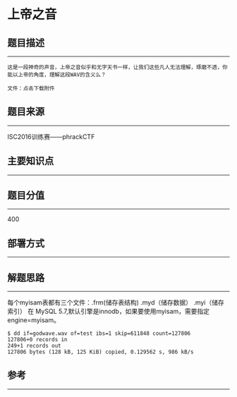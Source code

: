 # 上帝之音

## 题目描述
---
```
这是一段神奇的声音，上帝之音似乎和无字天书一样，让我们这些凡人无法理解，琢磨不透，你能以上帝的角度，理解这段WAV的含义么？

文件：点击下载附件
```

## 题目来源
---
ISC2016训练赛——phrackCTF

## 主要知识点
---


## 题目分值
---
400

## 部署方式
---


## 解题思路
---

每个myisam表都有三个文件：.frm(储存表结构) .myd（储存数据） .myi（储存索引）
在 MySQL 5.7,默认引擎是innodb，如果要使用myisam，需要指定 engine=myisam。

```
$ dd if=godwave.wav of=test ibs=1 skip=611848 count=127806 
127806+0 records in
249+1 records out
127806 bytes (128 kB, 125 KiB) copied, 0.129562 s, 986 kB/s
```

## 参考
---
